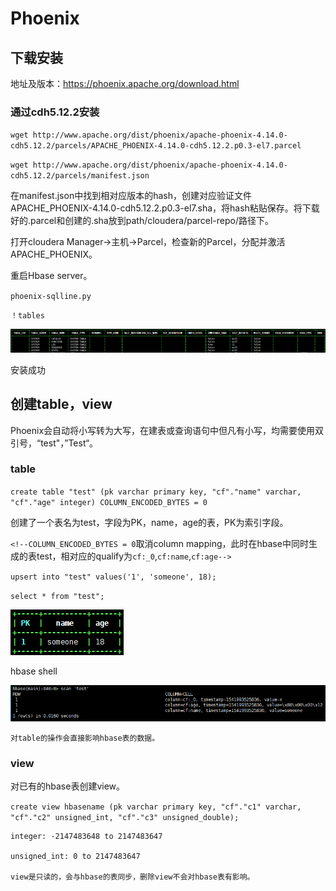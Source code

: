 # Phoenix

## 下载安装

地址及版本：https://phoenix.apache.org/download.html

### 通过cdh5.12.2安装

`wget http://www.apache.org/dist/phoenix/apache-phoenix-4.14.0-cdh5.12.2/parcels/APACHE_PHOENIX-4.14.0-cdh5.12.2.p0.3-el7.parcel`

`wget http://www.apache.org/dist/phoenix/apache-phoenix-4.14.0-cdh5.12.2/parcels/manifest.json`

在manifest.json中找到相对应版本的hash，创建对应验证文件APACHE_PHOENIX-4.14.0-cdh5.12.2.p0.3-el7.sha，将hash粘贴保存。将下载好的.parcel和创建的.sha放到path/cloudera/parcel-repo/路径下。

打开cloudera Manager->主机->Parcel，检查新的Parcel，分配并激活APACHE_PHOENIX。

重启Hbase server。

`phoenix-sqlline.py`

`！tables`

![](https://github.com/pijiupapa/Phoenix/raw/master/img/p3.jpg)

安装成功

## 创建table，view

Phoenix会自动将小写转为大写，在建表或查询语句中但凡有小写，均需要使用双引号，“test"，”Test“。

### table

`create table "test" (pk varchar primary key, "cf"."name" varchar, "cf"."age" integer) COLUMN_ENCODED_BYTES = 0`

创建了一个表名为test，字段为PK，name，age的表，PK为索引字段。

`<!--COLUMN_ENCODED_BYTES = 0`取消column mapping，此时在hbase中同时生成的表test，相对应的qualify为`cf:_0`,`cf:name`,`cf:age-->`

`upsert into "test" values('1', 'someone', 18);`

`select * from "test";`

![](https://github.com/pijiupapa/Phoenix/raw/master/img/p1.png)

hbase shell

![](https://github.com/pijiupapa/Phoenix/raw/master/img/p2.png)

    对table的操作会直接影响hbase表的数据。

### view

对已有的hbase表创建view。

`create view hbasename (pk varchar primary key, "cf"."c1" varchar, "cf"."c2" unsigned_int, "cf"."c3" unsigned_double);`

    integer: -2147483648 to 2147483647

    unsigned_int: 0 to 2147483647

    view是只读的，会与hbase的表同步，删除view不会对hbase表有影响。

